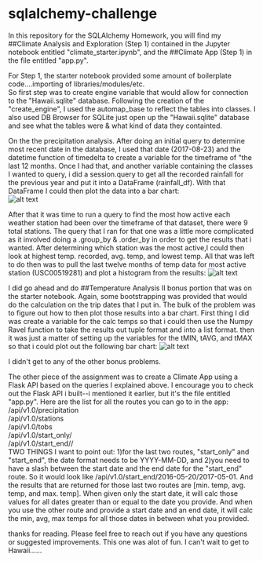 # sqlalchemy-challenge

In this repository for the SQLAlchemy Homework, you will find my ##Climate Analysis and Exploration (Step 1) 
contained in the Jupyter notebook entitled "climate_starter.ipynb", and the ##Climate App (Step 1) in the file 
entitled "app.py".  

For Step 1, the starter notebook provided some amount of boilerplate code....importing of libraries/modules/etc.  
So first step was to create engine variable that would allow for connection to the "Hawaii.sqlite" database.  Following 
the creation of the "create_engine", I used the automap_base to reflect the tables into classes.  I also used DB Browser
for SQLite just open up the "Hawaii.sqlite" database and see what the tables were & what kind of data they containted.

On the the precipitation analysis.  After doing an initial query to determine most recent date in the database, I used 
that date (2017-08-23) and the datetime function of timedelta to create a variable for the timeframe of "the last 12 months.
Once I had that, and another variable containing the classes I wanted to query, i did a session.query to get all the 
recorded rainfall for the previous year and put it into a DataFrame (rainfall_df).  With that DataFrame I could then plot the data into
a bar chart:</br>
![alt text](https://github.com/loucksjohn/sqlalchemy-challenge/blob/main/rainfall_bar.png?raw=true)

After that it was time to run a query to find the most how active each weather station had been over the timeframe of that dataset, 
there were 9 total stations.  The query that I ran for that one was a little more complicated as it involved doing a .group_by & 
.order_by in order to get the results that i wanted. After determining which station was the most active,I could then look at highest 
temp. recorded, avg. temp, and lowest temp.  All that was left to do then was to pull the last twelve months of temp data for most active
station (USC00519281) and plot a histogram from the results: ![alt text](https://github.com/loucksjohn/sqlalchemy-challenge/blob/main/station_hist.png?raw=true)

I did go ahead and do ##Temperature Analysis II bonus portion that was on the starter notebook.  Again, some bootstrapping was provided that 
would do the calculation on the trip dates that I put in.  The bulk of the problem was to figure out how to then plot those results into a
bar chart.  First thing I did was  create a variable for the calc temps so that i could then use the Numpy Ravel function to take the results
out tuple format and into a list format. then it was just a matter of setting up the variables for the tMIN, tAVG, and tMAX so that i could 
plot out the following bar chart: ![alt text](https://github.com/loucksjohn/sqlalchemy-challenge/blob/main/bonus_bar.png?raw=true)

I didn't get to any of the other bonus problems.

The other piece of the assignment was to create a Climate App using a Flask API based on the queries I explained above.  I encourage you to
check out the Flask API i built--i mentioned it earlier, but it's the file entitled "app.py".  Here are the list for all the routes you can
go to in the app:</br>
/api/v1.0/precipitation<br/>
/api/v1.0/stations<br/>
/api/v1.0/tobs<br/>
/api/v1.0/start_only/<start><br/>
/api/v1.0/start_end/<start>/<end><br/>
TWO THINGS I want to point out:  1)for the last two routes, "start_only" and "start_end", the date format needs to be YYYY-MM-DD, 
and 2)you need to have a slash between the start date and the end date for the "start_end" route.  So it would look 
like /api/v1.0/start_end/2016-05-20/2017-05-01.  And the results that are returned for those last two routes are [min. temp, avg. temp, and max. temp].
When given only the start date, it will calc those values for all dates greater than or equal to the date you provide.  And when you 
use the other route and provide a start date and an end date, it will calc the min, avg, max temps for all those dates in between what you provided.

thanks for reading.  Please feel free to reach out if you have any questions or suggested improvements.  This one was alot of fun.  I 
can't wait to get to Hawaii......